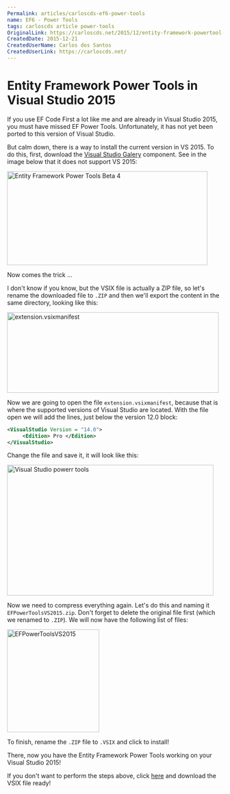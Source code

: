 ```yaml
---
Permalink: articles/carloscds-ef6-power-tools
name: EF6 - Power Tools
tags: carloscds article power-tools
OriginalLink: https://carloscds.net/2015/12/entity-framework-powertool-no-visual-studio-2015/
CreatedDate: 2015-12-21
CreatedUserName: Carlos dos Santos
CreatedUserLink: https://carloscds.net/
---
```


# Entity Framework Power Tools in Visual Studio 2015

If you use EF Code First a lot like me and are already in Visual Studio 2015, you must have missed EF Power Tools. Unfortunately, it has not yet been ported to this version of Visual Studio.

But calm down, there is a way to install the current version in VS 2015. To do this, first, download the [Visual Studio Galery](https://marketplace.visualstudio.com/items?itemName=EntityFrameworkTeam.EntityFrameworkPowerToolsBeta4) component. See in the image below that it does not support VS 2015:

<img src="https://carloscds.net/wp-content/uploads/2015/12/image_thumb.png" width="468" height="219" alt="Entity Framework Power Tools Beta 4">

Now comes the trick ...

I don't know if you know, but the VSIX file is actually a ZIP file, so let's rename the downloaded file to `.ZIP` and then we'll export the content in the same directory, looking like this:

<img src="https://carloscds.net/wp-content/uploads/2015/12/image_thumb1.png" width="494" height="188" alt="extension.vsixmanifest">

Now we are going to open the file `extension.vsixmanifest`, because that is where the supported versions of Visual Studio are located. With the file open we will add the lines, just below the version 12.0 block:

```xml
<VisualStudio Version = "14.0">
     <Edition> Pro </Edition>
</VisualStudio>
```

Change the file and save it, it will look like this:

<img src="https://carloscds.net/wp-content/uploads/2015/12/image_thumb2.png" width="482" height="305" alt="Visual Studio powerr tools">

Now we need to compress everything again. Let's do this and naming it `EFPowerToolsVS2015.zip`. Don't forget to delete the original file first (which we renamed to `.ZIP`). We will now have the following list of files:

<img src="https://carloscds.net/wp-content/uploads/2015/12/image_thumb3.png" width="215" height="240" alt="EFPowerToolsVS2015">

To finish, rename the `.ZIP` file to `.VSIX` and click to install!

There, now you have the Entity Framework Power Tools working on your Visual Studio 2015!

If you don't want to perform the steps above, click [here](https://github.com/carloscds/Palestras/blob/master/Tools/EFPowerToolsVS2015.zip) and download the VSIX file ready!